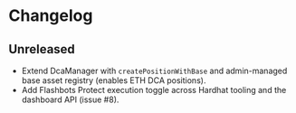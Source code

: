 # Changelog

## Unreleased
- Extend DcaManager with `createPositionWithBase` and admin-managed base asset registry (enables ETH DCA positions).
- Add Flashbots Protect execution toggle across Hardhat tooling and the dashboard API (issue #8).
